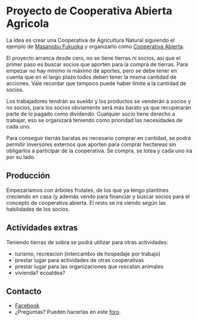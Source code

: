 # Proyecto de Cooperativa Abierta Agricola

La idea es crear una Cooperativa de Agricultura Natural siguiendo el ejemplo de [Masanobu Fukuoka](https://es.wikipedia.org/wiki/Masanobu_Fukuoka) y organizarlo como [Cooperativa Abierta](README.md).

El proyecto arranca desde cero, no se tiene tierras ni socios, asi que el primer paso es buscar socios que aporten para la compra de tierras. Para empezar no hay mínimo ni máximo de aportes, pero se debe tener en cuenta que en el largo plazo todos deben tener la misma cantidad de acciones. Vale recordar que tampoco puede haber limite a la cantidad de socios.

Los trabajadores tendrán su sueldo y los productos se venderán a socios y no socios, para los socios obviamente será más barato ya que recuperarán parte de lo pagado como dividendo. Cualquier socio tiene derecho a trabajar, eso se organizará teniendo como prioridad las necesidades de cada uno.

Para conseguir tierras baratas es necesario comprar en cantidad, se podrá permitir inversores externos que aporten para comprar hectareas sin obligarlos a participar de la cooperativa. Se compra, se lotea y cada uno ira por su lado.

## Producción

Empezaríamos con árboles frutales, de los que ya tengo plantines creciendo en casa (y además vendo para financiar y buscar socios para el concepto de cooperativa abierta. El resto se irá viendo según las habilidades de los socios.

## Actividades extras

Teniendo tierras de sobra se podrá utilizar para otras actividades:

* turismo, recreacion (intercambio de hospedaje por trabajo)
* prestar lugar para actividades de otras cooperativas
* prestar lugar para las organizaciones que rescatan animales
* vivienda? ecoaldea?

## Contacto

* [Facebook](https://www.facebook.com/1pueblitoparami/)
* ¿Preguntas? Pueden hacerlas en este [foro](http://enforos.net/viewtopic.php?f=790&t=3599).